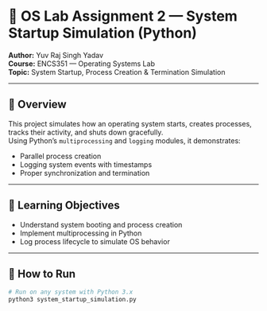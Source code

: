 # 🧩 OS Lab Assignment 2 — System Startup Simulation (Python)

**Author:** Yuv Raj Singh Yadav  
**Course:** ENCS351 — Operating Systems Lab  
**Topic:** System Startup, Process Creation & Termination Simulation  

---

## 📖 Overview
This project simulates how an operating system starts, creates processes, tracks their activity, and shuts down gracefully.  
Using Python’s `multiprocessing` and `logging` modules, it demonstrates:
- Parallel process creation
- Logging system events with timestamps
- Proper synchronization and termination

---

## 🧠 Learning Objectives
- Understand system booting and process creation  
- Implement multiprocessing in Python  
- Log process lifecycle to simulate OS behavior  

---

## 🧮 How to Run
```bash
# Run on any system with Python 3.x
python3 system_startup_simulation.py
